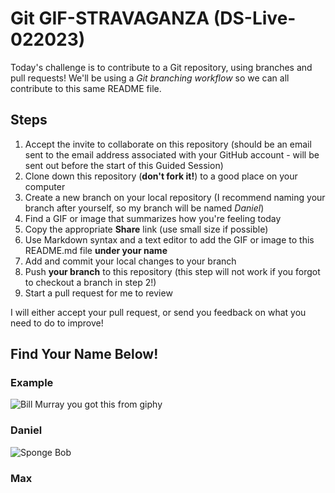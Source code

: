 # Git GIF-STRAVAGANZA (DS-Live-022023)

Today's challenge is to contribute to a Git repository, using branches and pull requests! We'll be using a *Git branching workflow* so we can all contribute to this same README file.

## Steps

1. Accept the invite to collaborate on this repository (should be an email sent to the email address associated with your GitHub account - will be sent out before the start of this Guided Session)
2. Clone down this repository (**don't fork it!**) to a good place on your computer
3. Create a new branch on your local repository (I recommend naming your branch after yourself, so my branch will be named _Daniel_)
4. Find a GIF or image that summarizes how you're feeling today
5. Copy the appropriate **Share** link (use small size if possible)
5. Use Markdown syntax and a text editor to add the GIF or image to this README.md file **under your name**
6. Add and commit your local changes to your branch
7. Push **your branch** to this repository (this step will not work if you forgot to checkout a branch in step 2!)
8. Start a pull request for me to review

I will either accept your pull request, or send you feedback on what you need to do to improve!

## Find Your Name Below!

### Example

![Bill Murray you got this from giphy](https://media.giphy.com/media/11F0d3IVhQbreE/giphy.gif)

### Daniel

![Sponge Bob](https://media.giphy.com/media/v1.Y2lkPTc5MGI3NjExMWNhOTkxODlhMDI5ZGZjY2Q4YTUxMWE4ZjY4M2NkMWRjYzlmMjdmYyZjdD1n/10zsjaH4g0GgmY/giphy.gif)

### Max
